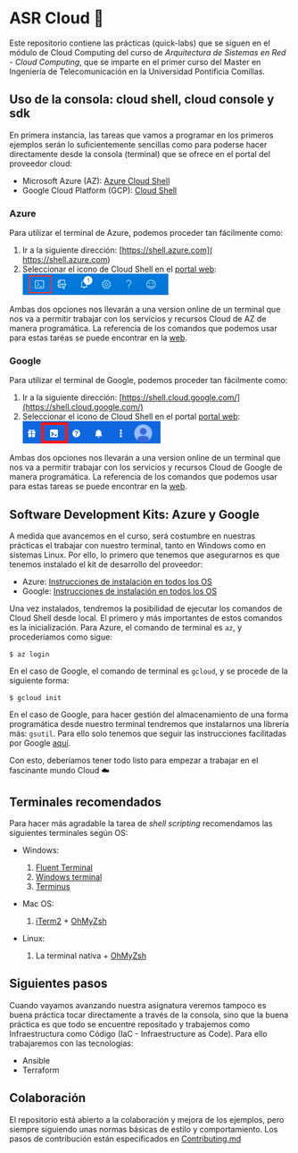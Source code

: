 # ASR Cloud 🚀

Este repositorio contiene las prácticas (quick-labs) que se siguen en el 
módulo de Cloud Computing del curso de *Arquitectura de Sistemas en Red - Cloud Computing*,
que se imparte en el primer curso del Master en Ingeniería de Telecomunicación 
en la Universidad Pontificia Comillas.

## Uso de la consola: cloud shell, cloud console y sdk

En primera instancia, las tareas que vamos a programar en los primeros ejemplos
serán lo suficientemente sencillas como para poderse hacer directamente desde la consola (terminal)
que se ofrece en el portal del proveedor cloud:

- Microsoft Azure (AZ): [Azure Cloud Shell](https://docs.microsoft.com/en-us/azure/cloud-shell/overview)
- Google Cloud Platform (GCP): [Cloud Shell](https://cloud.google.com/shell)

### Azure

Para utilizar el terminal de Azure, podemos proceder tan fácilmente como:

1. Ir a la siguiente dirección: [https://shell.azure.com]( https://shell.azure.com)
2. Seleccionar el icono de Cloud Shell en el [portal web](https://portal.azure.com/#home): ![img.png](.images/az-portal-shell.png)

Ambas dos opciones nos llevarán a una version online de un terminal que nos va a 
permitir trabajar con los servicios y recursos Cloud de AZ de manera programática.
La referencia de los comandos que podemos usar para estas taréas se puede encontrar
en la [web](https://docs.microsoft.com/en-us/cli/azure/reference-index?view=azure-cli-latest).


### Google
Para utilizar el terminal de Google, podemos proceder tan fácilmente como:

1. Ir a la siguiente dirección: [https://shell.cloud.google.com/](https://shell.cloud.google.com/)
2. Seleccionar el icono de Cloud Shell en el portal [portal web](https://console.cloud.google.com): ![img.png](.images/gcp-portal-shell.png)

Ambas dos opciones nos llevarán a una version online de un terminal que nos va a
permitir trabajar con los servicios y recursos Cloud de Google de manera programática.
La referencia de los comandos que podemos usar para estas tareas se puede encontrar
en la [web](https://cloud.google.com/sdk/gcloud/reference).

## Software Development Kits: Azure y Google 

A medida que avancemos en el curso, será costumbre en nuestras prácticas el trabajar con nuestro
terminal, tanto en Windows como en sistemas Linux. 
Por ello, lo primero que tenemos que asegurarnos es que tenemos instalado el kit de desarrollo del proveedor:

- Azure: [Instrucciones de instalación en todos los OS](https://docs.microsoft.com/en-us/cli/azure/install-azure-cli)
- Google: [Instrucciones de instalación en todos los OS](https://cloud.google.com/sdk/docs/install)

Una vez instalados, tendremos la posibilidad de ejecutar los comandos de Cloud Shell desde 
local. El primero y más importantes de estos comandos es la inicialización. 
Para Azure, el comando de terminal es ``az``, y procederíamos como sigue:

```shell
$ az login
```

En el caso de Google, el comando de terminal es ``gcloud``, y se procede de la siguiente
forma:

```shell
$ gcloud init
```

En el caso de Google, para hacer gestión del almacenamiento de una forma programática desde
nuestro terminal tendremos que instalarnos una librería más: `gsutil`.
Para ello solo tenemos que seguir las instrucciones facilitadas por Google [aquí](https://cloud.google.com/storage/docs/gsutil_install).

Con esto, deberíamos tener todo listo para empezar a trabajar en el fascinante 
mundo Cloud ☁️

## Terminales recomendados

Para hacer más agradable la tarea de *shell scripting* recomendamos las siguientes
terminales según OS:

- Windows:
  
    1. [Fluent Terminal](https://www.microsoft.com/es-es/p/fluent-terminal/9p2krlmfxf9t)
    2. [Windows terminal](https://www.microsoft.com/es-es/p/windows-terminal/9n0dx20hk701?rtc=1)
    3. [Terminus](https://tabby.sh/)
    
- Mac OS:

    1. [iTerm2](https://iterm2.com/) + [OhMyZsh](https://ohmyz.sh/)

- Linux:
    1. La terminal nativa + [OhMyZsh](https://ohmyz.sh/)



## Siguientes pasos

Cuando vayamos avanzando nuestra asignatura veremos tampoco es buena práctica tocar directamente a través de la consola, sino que la buena práctica es que todo se encuentre repositado y trabajemos como Infraestructura como Código (IaC - Infraestructure as Code). Para ello trabajaremos con las tecnologías:
- Ansible
- Terraform

## Colaboración

El repositorio está abierto a la colaboración y mejora de los ejemplos, pero siempre siguiendo
unas normas básicas de estilo y comportamiento. Los pasos de contribución están especificados
en [Contributing.md](CONTRIBUTING.md)
